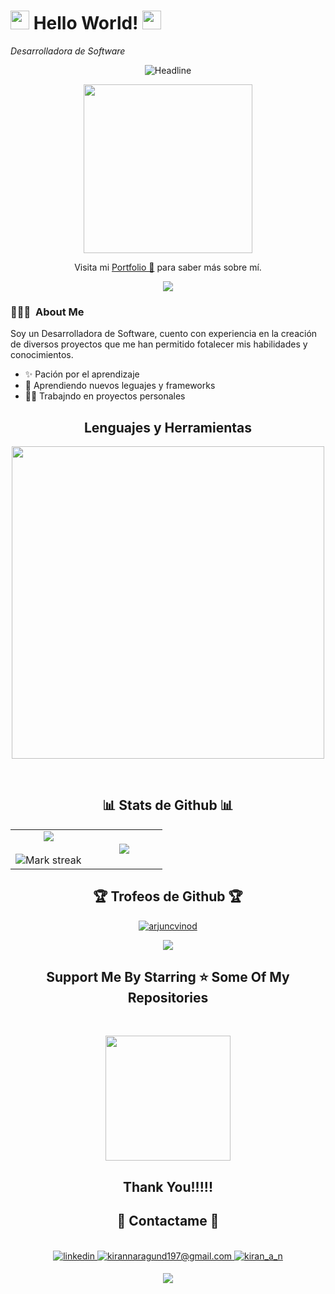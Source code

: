 <!--Header Name-->
# <img src="https://emojis.slackmojis.com/emojis/images/1531849430/4246/blob-sunglasses.gif?1531849430" width="30"/> Hello World! <img src="https://raw.githubusercontent.com/MartinHeinz/MartinHeinz/master/wave.gif" width="30px"> 
*Desarrolladora de Software*
<br /> 
<p align='center'>
<img src="https://readme-typing-svg.herokuapp.com?color=%236FDA44&size=32&center=true&vCenter=true&width=600&height=50&lines=I'm+Verónica+Ruíz;Sofware+Developer;Open-Source+Enthusiast;Cooking+Projects" alt="Headline">
</p>
<p align='center'>
<img src="https://media.giphy.com/media/QvpqTCiEcwtvx6wwJK/giphy.gif" width="270" height="270" frameBorder="0" class="giphy-embed" allowFullScreen></img></p>

<p align="center">Visita mi <a href="https://veronicaruizbautista.github.io/portafolio/">Portfolio 🚀</a> para saber más sobre mí.</p>

<p  align="center">
<img src="https://user-images.githubusercontent.com/73097560/115834477-dbab4500-a447-11eb-908a-139a6edaec5c.gif">             
<br>
</p>

<!--Start Intro-->

### 👨🏻‍💻 &nbsp;About Me
<p align="left">Soy un Desarrolladora de Software, cuento con experiencia en la creación de diversos proyectos que me han permitido fotalecer mis habilidades y conocimientos.</p>

- ✨ Pación por el aprendizaje
- 🌱 Aprendiendo nuevos leguajes y frameworks
- 👩‍💻 Trabajndo en proyectos personales
<!--End Intro-->

<!--Languages and Tools Section-->       
<h2 align="center">Lenguajes y Herramientas</h2> 
<p align="center">
<img width="500px" src="https://skillicons.dev/icons?i=js,py,html,css,react,vue,nodejs,express,mongo,git,mysql,vscode,docker,vite&perline=7" />
</p>
<br>
<h2 align="center">📊 Stats de Github 📊</h2>
  <!--- stats (start) -->
<table align="center">
<tr border="none">
<td width="50%" align="center">
  
  <img  align="center"  src="https://github-readme-stats.vercel.app/api?username=VeronicaRuizBautista&theme=midnight-purple&show_icons=true&count_private=true" />
  <br></br>
  <img  title="🔥 Get streak stats for your profile at git.io/streak-stats" alt="Mark streak" src="https://github-readme-streak-stats.herokuapp.com/?user=VeronicaRuizBautista&theme=midnight-purple&hide_border=false" /> 
</td>

<td width="50%" align="center">

  <img  align="center"  src="https://github-readme-stats.anuraghazra1.vercel.app/api/top-langs/?username=VeronicaRuizBautista&theme=midnight-purple&hide_border=false&no-bg=true&no-frame=true&langs_count=10"/>
  
  </td>
</tr>
</table>
<!--- stats (end) -->

<!--- trophy (start) -->
<h2 align="center">🏆 Trofeos de Github 🏆</h2>
<p align="center"> <a href="https://github.com/ryo-ma/github-profile-trophy"><img src="https://github-profile-trophy.vercel.app/?username=VeronicaRuizBautista&layout=compact&theme=radical&column=7&row=1&margin-w=15&margin-h=15" alt="arjuncvinod" /></a> </p>
<!--- trophy (end) -->
  
<p  align="center">
<img src="https://user-images.githubusercontent.com/73097560/115834477-dbab4500-a447-11eb-908a-139a6edaec5c.gif">             
<br>
<h2 align='center'>Support Me By Starring ⭐ Some Of My Repositories</h2>
<br>

<p align='center'>
<img src="https://media.giphy.com/media/O51MQ3DduOcGW6ofR3/giphy.gif" width="200" height="200" frameBorder="0" class="giphy-embed" allowFullScreen></img>
</p>

<h2 align='center'>Thank You!!!!!

<!--Seccion de contacto--> 

<h2 align="center">🤝 Contactame 🤝 </h2>
  <br>

<div align="center">
 <a href="https://www.linkedin.com/in/ver%C3%B3nica-ru%C3%ADz-bautista-118aa9312/" target="_blank">
<img src=https://img.shields.io/badge/linkedin-%231E77B5.svg?&style=for-the-badge&logo=linkedin&logoColor=white alt=linkedin style="margin-bottom: 5px;" />
</a>
  
<a href="mailto:veronica.ruiz.bautista.cas@gmail.com" target="_blank">
<img src="https://img.shields.io/badge/Gmail-D14836?style=for-the-badge&logo=gmail&logoColor=white" alt=kirannaragund197@gmail.com mail style="margin-bottom: 5px;" />
</a>

<a href="https://www.instagram.com/vero.r.b.v/" target="_blank">
<img src=https://img.shields.io/badge/Instagram-E4405F?style=for-the-badge&logo=instagram&logoColor=white alt=kiran_a_n Instagram style="margin-bottom: 5px;" />
</a>

</div>

<p  align="center">
<img src="https://user-images.githubusercontent.com/73097560/115834477-dbab4500-a447-11eb-908a-139a6edaec5c.gif">             
<br>
